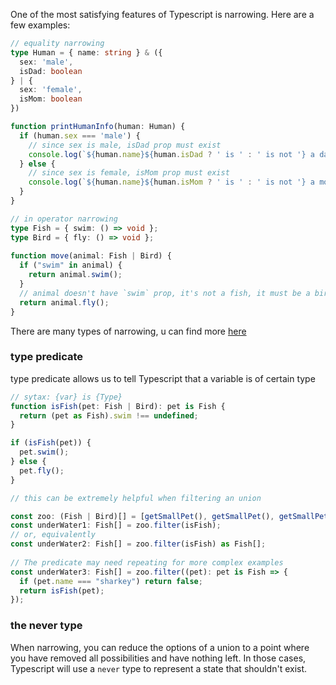 One of the most satisfying features of Typescript is narrowing. Here are a few examples:

```typescript
// equality narrowing
type Human = { name: string } & ({
  sex: 'male',
  isDad: boolean
} | {
  sex: 'female',
  isMom: boolean
})

function printHumanInfo(human: Human) {
  if (human.sex === 'male') {
    // since sex is male, isDad prop must exist
    console.log(`${human.name}${human.isDad ? ' is ' : ' is not '} a dad.`)
  } else {
    // since sex is female, isMom prop must exist
    console.log(`${human.name}${human.isMom ? ' is ' : ' is not '} a mom.`)
  }
}
```

```typescript
// in operator narrowing
type Fish = { swim: () => void };
type Bird = { fly: () => void };
 
function move(animal: Fish | Bird) {
  if ("swim" in animal) {
    return animal.swim();
  }
  // animal doesn't have `swim` prop, it's not a fish, it must be a bird hence must have the fly method
  return animal.fly();
}
```

There are many types of narrowing, u can find more [here](https://www.typescriptlang.org/docs/handbook/2/narrowing.html#typeof-type-guards)

### type predicate

type predicate allows us to tell Typescript that a variable is of certain type

```typescript
// sytax: {var} is {Type}
function isFish(pet: Fish | Bird): pet is Fish {
  return (pet as Fish).swim !== undefined;
}

if (isFish(pet)) {
  pet.swim();
} else {
  pet.fly();
}

// this can be extremely helpful when filtering an union

const zoo: (Fish | Bird)[] = [getSmallPet(), getSmallPet(), getSmallPet()];
const underWater1: Fish[] = zoo.filter(isFish);
// or, equivalently
const underWater2: Fish[] = zoo.filter(isFish) as Fish[];
 
// The predicate may need repeating for more complex examples
const underWater3: Fish[] = zoo.filter((pet): pet is Fish => {
  if (pet.name === "sharkey") return false;
  return isFish(pet);
});
```

### the never type

When narrowing, you can reduce the options of a union to a point where you have removed all possibilities and have nothing left. In those cases, Typescript will use a `never` type to represent a state that shouldn't exist.
